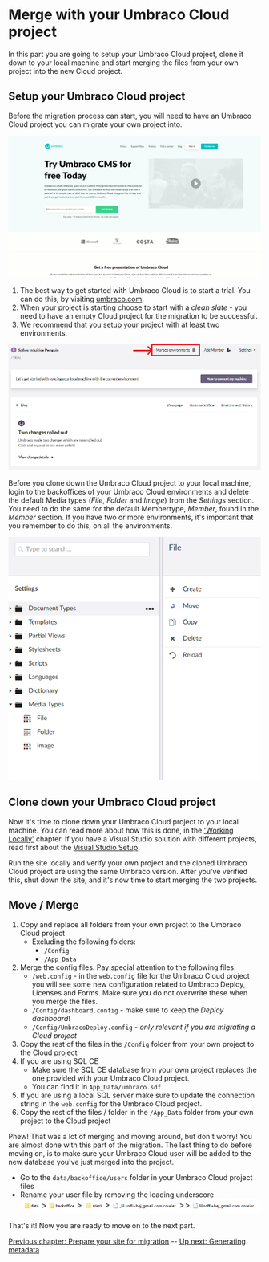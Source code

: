 # Merge with your Umbraco Cloud project

In this part you are going to setup your Umbraco Cloud project, clone it down to your local machine and start merging the files from your own project into the new Cloud project.

## Setup your Umbraco Cloud project
Before the migration process can start, you will need to have an Umbraco Cloud project you can migrate your own project into.

![How to start an Umbraco Cloud trial](images/start-trial.gif)

1. The best way to get started with Umbraco Cloud is to start a trial. You can do this, by visiting [umbraco.com](https://umbraco.com).
2. When your project is starting choose to start with a *clean slate* - you need to have an empty Cloud project for the migration to be successful.
3. We recommend that you setup your project with at least two environments.

![Manage environments](images/setup-dev-env.png)


Before you clone down the Umbraco Cloud project to your local machine, login to the backoffices of your Umbraco Cloud environments and delete the default Media types (*File*, *Folder* and *Image*) from the *Settings* section. You need to do the same for the default Membertype, *Member*, found in the *Member* section. If you have two or more environments, it's important that you remember to do this, on all the environments.

![Default media types](images/media-types.png)

## Clone down your Umbraco Cloud project

Now it's time to clone down your Umbraco Cloud project to your local machine. You can read more about how this is done, in the ['Working Locally'](https://our.umbraco.com/documentation/Umbraco-Cloud/Set-Up/Working-Locally/) chapter.  If you have a Visual Studio solution with different projects, read first about the [Visual Studio Setup](../Set-Up/Visual-Studio/).

Run the site locally and verify your own project and the cloned Umbraco Cloud project are using the same Umbraco version. After you've verified this, shut down the site, and it's now time to start merging the two projects.

## Move / Merge
1. Copy and replace all folders from your own project to the Umbraco Cloud project
    * Excluding the following folders:
        * `/Config`
        * `/App_Data`
2. Merge the config files. Pay special attention to the following files:
    * `/web.config` - in the `web.config` file for the Umbraco Cloud project you will see some new configuration related to Umbraco Deploy, Licenses and Forms. Make sure you do not overwrite these when you merge the files.
    * `/Config/dashboard.config` - make sure to keep the *Deploy dashboard*!
    * `/Config/UmbracoDeploy.config` - *only relevant if you are migrating a Cloud project*
3. Copy the rest of the files in the `/Config` folder from your own project to the Cloud project
4. If you are using SQL CE
    * Make sure the SQL CE database from your own project replaces the one provided with your Umbraco Cloud project.
    * You can find it in `App_Data/umbraco.sdf`
5. If you are using a local SQL server make sure to update the connection string in the `web.config` for the Umbraco Cloud project.
6. Copy the rest of the files / folder in the `/App_Data` folder from your own project to the Cloud project

Phew! That was a lot of merging and moving around, but don't worry! You are almost done with this part of the migration.
The last thing to do before moving on, is to make sure your Umbraco Cloud user will be added to the new database you've just merged into the project.

* Go to the `data/backoffice/users` folder in your Umbraco Cloud project files
* Rename your user file by removing the leading underscore
![Update user-file](images/update-user-file.png)

That's it! Now you are ready to move on to the next part.

[Previous chapter: Prepare your site for migration](part-1.md) -- [Up next: Generating metadata](part-3.md)
